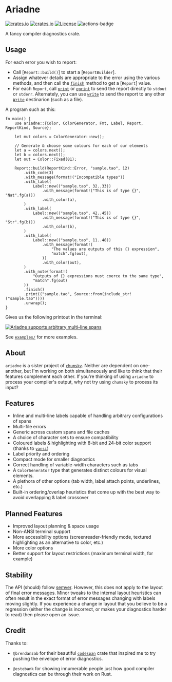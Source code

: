 # Ariadne

[![crates.io](https://img.shields.io/crates/v/ariadne.svg)](https://crates.io/crates/ariadne)
[![crates.io](https://docs.rs/ariadne/badge.svg)](https://docs.rs/ariadne)
[![License](https://img.shields.io/badge/license-MIT%2FApache--2.0-blue.svg)](https://github.com/zesterer/ariadne)
![actions-badge](https://github.com/zesterer/ariadne/workflows/Rust/badge.svg?branch=main)

A fancy compiler diagnostics crate.

## Usage

For each error you wish to report:
* Call [`Report::build()`] to start a [`ReportBuilder`].
* Assign whatever details are appropriate to the error using the various
  methods, and then call the [`finish`](ReportBuilder::finish) method to get a
  [`Report`] value.
* For each `Report`, call [`print`](Report::print) or [`eprint`](Report::eprint)
  to send the report directly to `stdout` or `stderr`. Alternately, you can use
  [`write`](Report::write) to send the report to any other
  [`Write`](std::io::Write) destinarion (such as a file).

A program such as this:

```rust,ignore
fn main() {
    use ariadne::{Color, ColorGenerator, Fmt, Label, Report, ReportKind, Source};

    let mut colors = ColorGenerator::new();

    // Generate & choose some colours for each of our elements
    let a = colors.next();
    let b = colors.next();
    let out = Color::Fixed(81);

    Report::build(ReportKind::Error, "sample.tao", 12)
        .with_code(3)
        .with_message(format!("Incompatible types"))
        .with_label(
            Label::new(("sample.tao", 32..33))
                .with_message(format!("This is of type {}", "Nat".fg(a)))
                .with_color(a),
        )
        .with_label(
            Label::new(("sample.tao", 42..45))
                .with_message(format!("This is of type {}", "Str".fg(b)))
                .with_color(b),
        )
        .with_label(
            Label::new(("sample.tao", 11..48))
                .with_message(format!(
                    "The values are outputs of this {} expression",
                    "match".fg(out),
                ))
                .with_color(out),
        )
        .with_note(format!(
            "Outputs of {} expressions must coerce to the same type",
            "match".fg(out)
        ))
        .finish()
        .print(("sample.tao", Source::from(include_str!("sample.tao"))))
        .unwrap();
}
```

Gives us the following printout in the terminal:

<a href = "https://github.com/zesterer/ariadne/blob/main/examples/multiline.rs">
<img src="https://raw.githubusercontent.com/zesterer/ariadne/main/misc/example.png" alt="Ariadne supports arbitrary multi-line spans"/>
</a>

See [`examples/`](https://github.com/zesterer/ariadne/tree/main/examples) for more examples.

## About

`ariadne` is a sister project of [`chumsky`](https://github.com/zesterer/chumsky/). Neither are dependent on
one-another, but I'm working on both simultaneously and like to think that their features complement each other. If
you're thinking of using `ariadne` to process your compiler's output, why not try using `chumsky` to process its input?

## Features

- Inline and multi-line labels capable of handling arbitrary configurations of spans
- Multi-file errors
- Generic across custom spans and file caches
- A choice of character sets to ensure compatibility
- Coloured labels & highlighting with 8-bit and 24-bit color support (thanks to
  [`yansi`](https://github.com/SergioBenitez/yansi))
- Label priority and ordering
- Compact mode for smaller diagnostics
- Correct handling of variable-width characters such as tabs
- A `ColorGenerator` type that generates distinct colours for visual elements.
- A plethora of other options (tab width, label attach points, underlines, etc.)
- Built-in ordering/overlap heuristics that come up with the best way to avoid overlapping & label crossover

## Planned Features

- Improved layout planning & space usage
- Non-ANSI terminal support
- More accessibility options (screenreader-friendly mode, textured highlighting as an alternative to color, etc.)
- More color options
- Better support for layout restrictions (maximum terminal width, for example)

## Stability

The API (should) follow [semver](https://www.semver.org/). However, this does not apply to the layout of final error
messages. Minor tweaks to the internal layout heuristics can often result in the exact format of error messages changing
with labels moving slightly. If you experience a change in layout that you believe to be a regression (either the change
is incorrect, or makes your diagnostics harder to read) then please open an issue.

## Credit

Thanks to:

- `@brendanzab` for their beautiful [`codespan`](https://github.com/brendanzab/codespan) crate that inspired me to try
  pushing the envelope of error diagnostics.

- `@estebank` for showing innumerable people just how good compiler diagnostics can be through their work on Rust.
